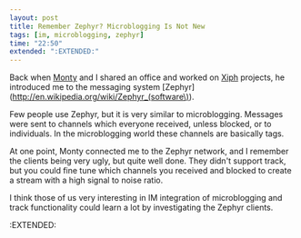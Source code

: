 ```yaml
---
layout: post
title: Remember Zephyr? Microblogging Is Not New
tags: [im, microblogging, zephyr]
time: "22:50"
extended: ":EXTENDED:"
---
```


Back when [Monty](http://en.wikipedia.org/wiki/Chris_Montgomery) and I shared an office and worked on [Xiph](http://xiph.org) projects, he introduced me to the messaging system [Zephyr](http://en.wikipedia.org/wiki/Zephyr_(software\)).  

Few people use Zephyr, but it is very similar to microblogging.  Messages were sent to channels which everyone received, unless blocked, or to individuals.  In the microblogging world these channels are basically tags.

At one point, Monty connected me to the Zephyr network, and I remember the clients being very ugly, but quite well done.  They didn't support track, but you could fine tune which channels you received and blocked to create a stream with a high signal to noise ratio.

I think those of us very interesting in IM integration of microblogging and track functionality could learn a lot by investigating the Zephyr clients.

:EXTENDED:


